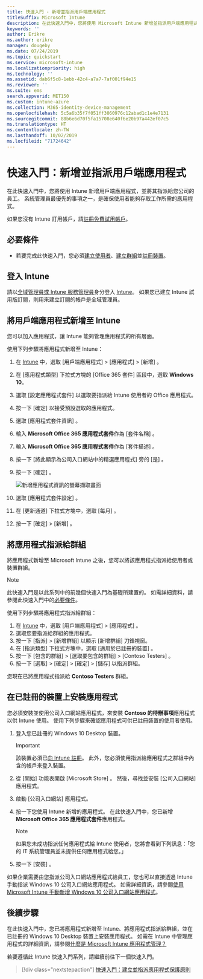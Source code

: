 ```yaml
---
title: 快速入門 - 新增並指派用戶端應用程式
titleSuffix: Microsoft Intune
description: 在此快速入門中，您將使用 Microsoft Intune 新增並指派用戶端應用程式。
keywords: ''
author: Erikre
ms.author: erikre
manager: dougeby
ms.date: 07/24/2019
ms.topic: quickstart
ms.service: microsoft-intune
ms.localizationpriority: high
ms.technology: ''
ms.assetid: dab6f5c8-1ebb-42c4-a7a7-7af001f94e15
ms.reviewer: ''
ms.suite: ems
search.appverid: MET150
ms.custom: intune-azure
ms.collection: M365-identity-device-management
ms.openlocfilehash: 5c5a6b35f7f051ff3060976c12abad1c1e4e7131
ms.sourcegitcommit: 88b6e6d70f5fa15708e640f6e20b97a442ef07c5
ms.translationtype: HT
ms.contentlocale: zh-TW
ms.lasthandoff: 10/02/2019
ms.locfileid: "71724642"
---
```

# <a name="quickstart-add-and-assign-a-client-app"></a>快速入門：新增並指派用戶端應用程式

在此快速入門中，您將使用 Intune 新增用戶端應用程式，並將其指派給您公司的員工。 系統管理員最優先的事項之一，是確保使用者能夠存取工作所需的應用程式。 

如果您沒有 Intune 訂用帳戶，請[註冊免費試用帳戶](../fundamentals/free-trial-sign-up.md)。

## <a name="prerequisites"></a>必要條件

- 若要完成此快速入門，您必須[建立使用者](../fundamentals/quickstart-create-user.md)、[建立群組](../fundamentals/quickstart-create-group.md)並[註冊裝置](../quickstart-setup-auto-enrollment.md)。

## <a name="sign-in-to-intune"></a>登入 Intune

請以[全域管理員或 Intune 服務管理員](../fundamentals/users-add.md#types-of-administrators)身分登入 [Intune](https://aka.ms/intuneportal)。 如果您已建立 Intune 試用版訂閱，則用來建立訂閱的帳戶是全域管理員。

## <a name="add-the-client-app-to-intune"></a>將用戶端應用程式新增至 Intune

您可以加入應用程式，讓 Intune 能夠管理應用程式的所有層面。 

使用下列步驟將應用程式新增至 Intune：
1. 在 [Intune](https://aka.ms/intuneportal) 中，選取 [用戶端應用程式]   > [應用程式]   > [新增]  。 
2. 在 [應用程式類型]  下拉式方塊的 [Office 365 套件]  區段中，選取 **Windows 10**。
3. 選取 [設定應用程式套件]  以選取要指派給 Intune 使用者的 Office 應用程式。
4. 按一下 [確定]  以接受預設選取的應用程式。
5. 選取 [應用程式套件資訊]  。
6. 輸入 **Microsoft Office 365 應用程式套件**作為 [套件名稱]  。
7. 輸入 **Microsoft Office 365 應用程式套件**作為 [套件描述]  。
8. 按一下 [將此顯示為公司入口網站中的精選應用程式]  旁的 [是]  。
9. 按一下 [確定]  。

    ![新增應用程式資訊的螢幕擷取畫面](./media/quickstart-add-assign-app/quickstart-add-assign-app-01.png)

10. 選取 [應用程式套件設定]  。
11. 在 [更新通道]  下拉式方塊中，選取 [每月]  。
12. 按一下 [確定]   > [新增]  。

## <a name="assign-the-app-to-a-group"></a>將應用程式指派給群組

將應用程式新增至 Microsoft Intune 之後，您可以將該應用程式指派給使用者或裝置群組。

> [!NOTE]
> 此快速入門是以此系列中的前幾個快速入門為基礎所建置的。 如需詳細資料，請參閱此快速入門中的[必要條件](quickstart-add-assign-app.md#prerequisites)。

使用下列步驟將應用程式指派給群組：
1. 在 [Intune](https://aka.ms/intuneportal) 中，選取 [用戶端應用程式]   > [應用程式]  。 
2. 選取您要指派給群組的應用程式。
3. 按一下 [指派]   > [新增群組]  以顯示 [新增群組]  刀鋒視窗。
4. 在 [指派類型]  下拉式方塊中，選取 [適用於已註冊的裝置]  。 
5. 按一下 [包含的群組]   > [選取要包含的群組]   > [Contoso Testers]  。
6. 按一下 [選取]   > [確定]   > [確定]   > [儲存]  以指派群組。

您現在已將應用程式指派給 **Contoso Testers** 群組。

## <a name="install-the-app-on-the-enrolled-device"></a>在已註冊的裝置上安裝應用程式

您必須安裝並使用公司入口網站應用程式，來安裝 **Contoso 的待辦事項**應用程式以供 Intune 使用。 使用下列步驟來確認應用程式可供已註冊裝置的使用者使用。

1. 登入您已註冊的 Windows 10 Desktop 裝置。

    > [!IMPORTANT]
    > 該裝置必須已[向 Intune 註冊](../quickstart-enroll-windows-device.md)。 此外，您必須使用指派給應用程式之群組中內含的帳戶來登入裝置。

2. 從 [開始]  功能表開啟 [Microsoft Store]  。 然後，尋找並安裝 [公司入口網站]  應用程式。
3. 啟動 [公司入口網站]  應用程式。
4. 按一下您使用 Intune 新增的應用程式。 在此快速入門中，您已新增 **Microsoft Office 365 應用程式套件**應用程式。

    > [!NOTE]
    > 如果您未成功指派任何應用程式給 Intune 使用者，您將會看到下列訊息：「您的 IT 系統管理員並未提供任何應用程式給您。」 

5. 按一下 [安裝]  。

如果企業需要由您指派公司入口網站應用程式給員工，您也可以直接透過 Intune 手動指派 Windows 10 公司入口網站應用程式。 如需詳細資訊，請參閱[使用 Microsoft Intune 手動新增 Windows 10 公司入口網站應用程式](../company-portal-app.md)。

## <a name="next-steps"></a>後續步驟

在此快速入門中，您已將應用程式新增至 Intune、將應用程式指派給群組，並在已註冊的 Windows 10 Desktop 裝置上安裝應用程式。 如需在 Intune 中管理應用程式的詳細資訊，請參閱[什麼是 Microsoft Intune 應用程式管理？](app-management.md)

若要遵循此 Intune 快速入門系列，請繼續前往下一個快速入門。

> [!div class="nextstepaction"]
> [快速入門：建立並指派應用程式保護原則](quickstart-create-assign-app-policy.md)
